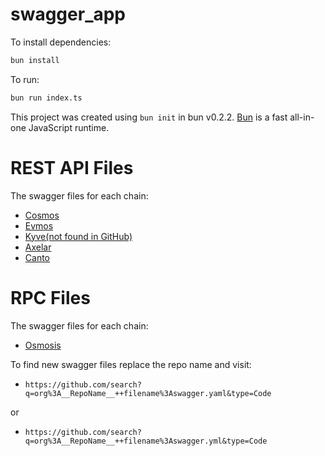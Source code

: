 # swagger_app

To install dependencies:

```bash
bun install
```

To run:

```bash
bun run index.ts
```

This project was created using `bun init` in bun v0.2.2. [Bun](https://bun.sh) is a fast all-in-one JavaScript runtime.



# REST API Files
The swagger files for each chain:
- [Cosmos](https://raw.githubusercontent.com/cosmos/cosmos-sdk/main/client/docs/swagger-ui/swagger.yaml)
- [Evmos](https://raw.githubusercontent.com/evmos/evmos/main/client/docs/swagger-ui/swagger.yaml)
- [Kyve(not found in GitHub)](https://api.alpha.kyve.network/swagger/swagger.yml)
- [Axelar](https://raw.githubusercontent.com/axelarnetwork/axelar-core/main/client/docs/static/swagger/swagger.yaml)
- [Canto](https://raw.githubusercontent.com/Canto-Network/ethermint-test/main/client/docs/swagger-ui/swagger.yaml)


# RPC Files
The swagger files for each chain:
- [Osmosis]()



To find new swagger files replace the repo name and visit:

- `https://github.com/search?q=org%3A__RepoName__++filename%3Aswagger.yaml&type=Code`

or

- `https://github.com/search?q=org%3A__RepoName__++filename%3Aswagger.yml&type=Code`
